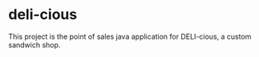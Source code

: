 # deli-cious
This project is the point of sales java application for DELI-cious, a custom sandwich shop.
